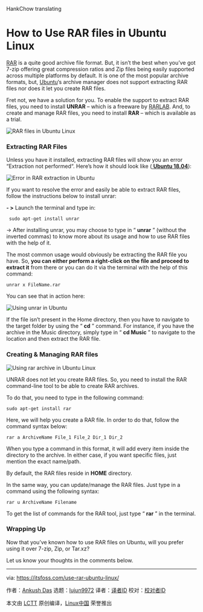 HankChow translating

How to Use RAR files in Ubuntu Linux
======
[RAR][1] is a quite good archive file format. But, it isn’t the best when you’ve got 7-zip offering great compression ratios and Zip files being easily supported across multiple platforms by default. It is one of the most popular archive formats, but, [Ubuntu][2]‘s archive manager does not support extracting RAR files nor does it let you create RAR files.

Fret not, we have a solution for you. To enable the support to extract RAR files, you need to install **UNRAR** – which is a freeware by [RARLAB][3]. And, to create and manage RAR files, you need to install **RAR** – which is available as a trial.

![RAR files in Ubuntu Linux][4]

### Extracting RAR Files

Unless you have it installed, extracting RAR files will show you an error “Extraction not performed“. Here’s how it should look like ([ **Ubuntu 18.04**][5]):

![Error in RAR extraction in Ubuntu][6]

If you want to resolve the error and easily be able to extract RAR files, follow the instructions below to install unrar:

**- >** Launch the terminal and type in:

```
 sudo apt-get install unrar

```

-> After installing unrar, you may choose to type in “ **unrar** ” (without the inverted commas) to know more about its usage and how to use RAR files with the help of it.

The most common usage would obviously be extracting the RAR file you have. So, **you can either perform a right-click on the file and proceed to extract it** from there or you can do it via the terminal with the help of this command:

```
unrar x FileName.rar

```

You can see that in action here:

![Using unrar in Ubuntu][7]

If the file isn’t present in the Home directory, then you have to navigate to the target folder by using the “ **cd** ” command. For instance, if you have the archive in the Music directory, simply type in “ **cd Music** ” to navigate to the location and then extract the RAR file.

### Creating & Managing RAR files

![Using rar archive in Ubuntu Linux][8]

UNRAR does not let you create RAR files. So, you need to install the RAR command-line tool to be able to create RAR archives.

To do that, you need to type in the following command:

```
sudo apt-get install rar

```

Here, we will help you create a RAR file. In order to do that, follow the command syntax below:

```
rar a ArchiveName File_1 File_2 Dir_1 Dir_2

```

When you type a command in this format, it will add every item inside the directory to the archive. In either case, if you want specific files, just mention the exact name/path.

By default, the RAR files reside in **HOME** directory.

In the same way, you can update/manage the RAR files. Just type in a command using the following syntax:

```
rar u ArchiveName Filename

```

To get the list of commands for the RAR tool, just type “ **rar** ” in the terminal.

### Wrapping Up

Now that you’ve known how to use RAR files on Ubuntu, will you prefer using it over 7-zip, Zip, or Tar.xz?

Let us know your thoughts in the comments below.

--------------------------------------------------------------------------------

via: https://itsfoss.com/use-rar-ubuntu-linux/

作者：[Ankush Das][a]
选题：[lujun9972](https://github.com/lujun9972)
译者：[译者ID](https://github.com/译者ID)
校对：[校对者ID](https://github.com/校对者ID)

本文由 [LCTT](https://github.com/LCTT/TranslateProject) 原创编译，[Linux中国](https://linux.cn/) 荣誉推出

[a]: https://itsfoss.com/author/ankush/
[1]: https://www.rarlab.com/rar_file.htm
[2]: https://www.ubuntu.com/
[3]: https://www.rarlab.com/
[4]: https://4bds6hergc-flywheel.netdna-ssl.com/wp-content/uploads/2018/09/rar-ubuntu-linux.png
[5]: https://itsfoss.com/things-to-do-after-installing-ubuntu-18-04/
[6]: https://4bds6hergc-flywheel.netdna-ssl.com/wp-content/uploads/2018/08/extract-rar-error.jpg
[7]: https://4bds6hergc-flywheel.netdna-ssl.com/wp-content/uploads/2018/08/unrar-rar-extraction.jpg
[8]: https://4bds6hergc-flywheel.netdna-ssl.com/wp-content/uploads/2018/09/rar-update-create.jpg
